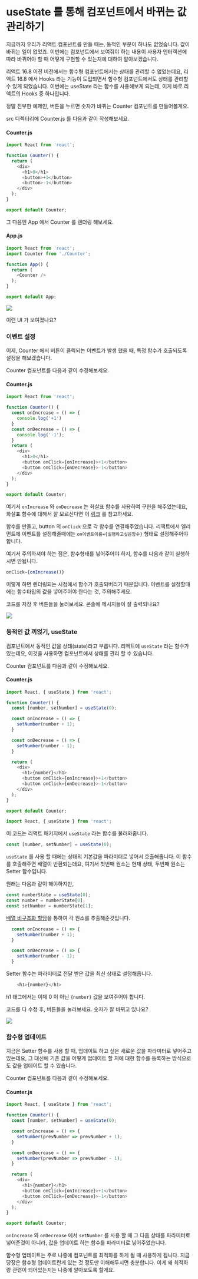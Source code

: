 # useState 를 통해 컴포넌트에서 바뀌는 값 관리하기

지금까지 우리가 리액트 컴포넌트를 만들 때는, 동적인 부분이 하나도 없었습니다. 값이 바뀌는 일이 없었죠. 이번에는 컴포넌트에서 보여줘야 하는 내용이 사용자 인터랙션에 따라 바뀌어야 할 때 어떻게 구현할 수 있는지에 대하여 알아보겠습니다.

리액트 16.8 이전 버전에서는 함수형 컴포넌트에서는 상태를 관리할 수 없었는데요, 리액트 16.8 에서 Hooks 라는 기능이 도입되면서 함수형 컴포넌트에서도 상태를 관리할 수 있게 되었습니다. 이번에는 useState 라는 함수를 사용해보게 되는데, 이게 바로 리액트의 Hooks 중 하나입니다.

정말 진부한 예제인, 버튼을 누르면 숫자가 바뀌는 Counter 컴포넌트를 만들어볼게요.

src 디렉터리에 Counter.js 를 다음과 같이 작성해보세요.

#### Counter.js

```javascript
import React from 'react';

function Counter() {
  return (
    <div>
      <h1>0</h1>
      <button>+1</button>
      <button>-1</button>
    </div>
  );
}

export default Counter;
```

그 다음엔 App 에서 Counter 를 렌더링 해보세요.


#### App.js

```javascript
import React from 'react';
import Counter from './Counter';

function App() {
  return (
    <Counter />
  );
}

export default App;
```

![](https://i.imgur.com/vDFvQx6.png)

이런 UI 가 보여졌나요?

### 이벤트 설정

이제, Counter 에서 버튼이 클릭되는 이벤트가 발생 했을 때, 특정 함수가 호출되도록 설정을 해보겠습니다.

Counter 컴포넌트를 다음과 같이 수정해보세요.

#### Counter.js
```javascript
import React from 'react';

function Counter() {
  const onIncrease = () => {
    console.log('+1')
  }
  const onDecrease = () => {
    console.log('-1');
  }
  return (
    <div>
      <h1>0</h1>
      <button onClick={onIncrease}>+1</button>
      <button onClick={onDecrease}>-1</button>
    </div>
  );
}

export default Counter;
```

여기서 `onIncrease` 와 `onDecrease` 는 화살표 함수를 사용하여 구현을 해주었는데요, 화살표 함수에 대해서 잘 모르신다면 이 [링크](https://learnjs.vlpt.us/basics/05-function.html#%ED%99%94%EC%82%B4%ED%91%9C-%ED%95%A8%EC%88%98) 를 참고하세요.

함수를 만들고, button 의 `onClick` 으로 각 함수를 연결해주었습니다. 리액트에서 엘리먼트에 이벤트를 설정해줄때에는 `on이벤트이름={실행하고싶은함수}` 형태로 설정해주어야 합니다.

여기서 주의하셔야 하는 점은, 함수형태를 넣어주어야 하지, 함수를 다음과 같이 실행하시면 안됩니다.

```javascript
onClick={onIncrease()}
```

이렇게 하면 렌더링되는 시점에서 함수가 호출되버리기 때문입니다. 이벤트를 설정할때에는 함수타입의 값을 넣어주어야 한다는 것, 주의해주세요.

코드를 저장 후 버튼들을 눌러보세요. 콘솔에 메시지들이 잘 출력되나요?

![](https://i.imgur.com/534RyIz.png)

### 동적인 값 끼얹기, useState

컴포넌트에서 동적인 값을 상태(state)라고 부릅니다. 리액트에 `useState` 라는 함수가 있는데요, 이것을 사용하면 컴포넌트에서 상태를 관리 할 수 있습니다.

Counter 컴포넌트를 다음과 같이 수정해보세요.

#### Counter.js
```javascript
import React, { useState } from 'react';

function Counter() {
  const [number, setNumber] = useState(0);

  const onIncrease = () => {
    setNumber(number + 1);
  }

  const onDecrease = () => {
    setNumber(number - 1);
  }

  return (
    <div>
      <h1>{number}</h1>
      <button onClick={onIncrease}>+1</button>
      <button onClick={onDecrease}>-1</button>
    </div>
  );
}

export default Counter;
```

```javascript
import React, { useState } from 'react';
```

이 코드는 리액트 패키지에서 `useState` 라는 함수를 불러와줍니다.

```javascript
const [number, setNumber] = useState(0);
```

`useState` 를 사용 할 때에는 상태의 기본값을 파라미터로 넣어서 호출해줍니다. 이 함수를 호출해주면 배열이 반환되는데요, 여기서 첫번째 원소는 현재 상태, 두번째 원소는 Setter 함수입니다.

원래는 다음과 같이 해야하지만,

```javascript
const numberState = useState(0);
const number = numberState[0];
const setNumber = numberState[1];
```

[배열 비구조화 할당](https://learnjs.vlpt.us/useful/06-destructuring.html#배열-비구조화-할당)을 통하여 각 원소를 추출해준것입니다.

```javascript
  const onIncrease = () => {
    setNumber(number + 1);
  }

  const onDecrease = () => {
    setNumber(number - 1);
  }
```

Setter 함수는 파라미터로 전달 받은 값을 최신 상태로 설정해줍니다.

```javascript
    <h1>{number}</h1>
```

h1 태그에서는 이제 0 이 아닌 `{number}` 값을 보여주어야 합니다.

코드를 다 수정 후, 버튼들을 눌러보세요. 숫자가 잘 바뀌고 있나요?

![](https://i.imgur.com/8LxuRm1.png)

### 함수형 업데이트

지금은 Setter 함수를 사용 할 때, 업데이트 하고 싶은 새로운 값을 파라미터로 넣어주고 있는데요, 그 대신에 기존 값을 어떻게 업데이트 할 지에 대한 함수를 등록하는 방식으로도 값을 업데이트 할 수 있습니다.

Counter 컴포넌트를 다음과 같이 수정해보세요.

#### Counter.js
```javascript
import React, { useState } from 'react';

function Counter() {
  const [number, setNumber] = useState(0);

  const onIncrease = () => {
    setNumber(prevNumber => prevNumber + 1);
  }

  const onDecrease = () => {
    setNumber(prevNumber => prevNumber - 1);
  }

  return (
    <div>
      <h1>{number}</h1>
      <button onClick={onIncrease}>+1</button>
      <button onClick={onDecrease}>-1</button>
    </div>
  );
}

export default Counter;
```

`onIncrease` 와 `onDecrease` 에서 `setNumber` 를 사용 할 때 그 다음 상태를 파라미터로 넣어준것이 아니라, 값을 업데이트 하는 함수를 파라미터로 넣어주었습니다.

함수형 업데이트는 주로 나중에 컴포넌트를 최적화를 하게 될 때 사용하게 됩니다. 지금 당장은 함수형 업데이트란게 있는 것 정도만 이해해두시면 충분합니다. 이게 왜 최적화랑 관련이 되어있는지는 나중에 알아보도록 할게요.
